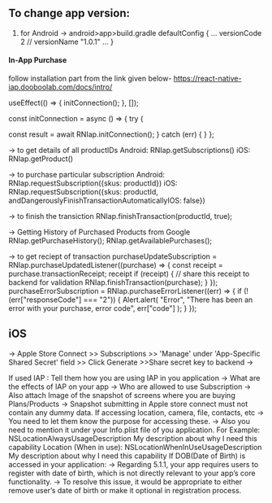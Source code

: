 ## To change app version:

1. for Android -> android>app>build.gradle
   defaultConfig {
   ...
   versionCode 2 //
   versionName "1.0.1"
   ...
   }

#### In-App Purchase

follow installation part from the link given below-
https://react-native-iap.dooboolab.com/docs/intro/

useEffect(() => {
initConnection();
}, []);

const initConnection = async () => {
try {

<!-- provide you the connection here whether it is 'true' or 'false' -->

const result = await RNIap.initConnection();
} catch (err) {
}
};

-> to get details of all productIDs
Android:
RNIap.getSubscriptions()
iOS:
RNIap.getProduct()

-> to purchase particular subscription
Android:
RNIap.requestSubscription({skus: productId})
iOS:
RNIap.requestSubscription({skus: productId, andDangerouslyFinishTransactionAutomaticallyIOS: false})

-> to finish the transiction
RNIap.finishTransaction(productId, true);

-> Getting History of Purchased Products from Google
RNIap.getPurchaseHistory();
RNIap.getAvailablePurchases();

-> to get reciept of transaction
purchaseUpdateSubscription = RNIap.purchaseUpdatedListener((purchase) => {
const receipt = purchase.transactionReceipt;
receipt
if (receipt) {
// share this receipt to backend for validation
RNIap.finishTransaction(purchase);
}
});
purchaseErrorSubscription = RNIap.purchaseErrorListener((err) => {
if (!(err["responseCode"] === "2")) {
Alert.alert(
"Error",
"There has been an error with your purchase, error code",
err["code"]
);
}
});

<!-- Validate IAP -->

## iOS

-> Apple Store Connect >> Subscriptions >> 'Manage' under 'App-Specific Shared Secret' field >> Click Generate >>Share secret key to backend
->

<!-- Submitting Application on TestFlight for Distribution -->

If used IAP : Tell them how you are using IAP in you application
-> What are the effects of IAP on your app
-> Who are allowed to use Subscription
-> Also attach Image of the snapshot of screens where you are buying Plans/Products
-> Snapshot submitting in Apple store connect must not contain any dummy data.
If accessing location, camera, file, contacts, etc
-> You need to let them know the purpose for accessing these.
-> Also you need to mention it under your Info.plist file of you application.
For Example: <key>NSLocationAlwaysUsageDescription</key>
<string>My description about why I need this capability</string>
Location (When in use):
<key>NSLocationWhenInUseUsageDescription</key>
<string>My description about why I need this capability</string>
If DOB(Date of Birth) is accessed in your application:
-> Regarding 5.1.1, your app requires users to register with date of birth, which is not directly relevant to your app’s core functionality.
-> To resolve this issue, it would be appropriate to either remove user’s date of birth or make it optional in registration process.
